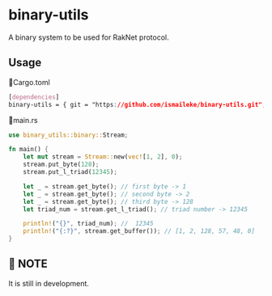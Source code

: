 # binary-utils
A binary system to be used for RakNet protocol.

## Usage

📄Cargo.toml
```css
[dependencies]
binary-utils = { git = "https://github.com/ismaileke/binary-utils.git", branch = "master"}
```


📄main.rs
```rust
use binary_utils::binary::Stream;

fn main() {
    let mut stream = Stream::new(vec![1, 2], 0);
    stream.put_byte(128);
    stream.put_l_triad(12345);

    let _ = stream.get_byte(); // first byte -> 1
    let _ = stream.get_byte(); // second byte -> 2
    let _ = stream.get_byte(); // third byte -> 128
    let triad_num = stream.get_l_triad(); // triad number -> 12345

    println!("{}", triad_num); //  12345
    println!("{:?}", stream.get_buffer()); // [1, 2, 128, 57, 48, 0]
}
```

## 📍 NOTE
It is still in development.
